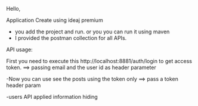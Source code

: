 Hello,

Application Create using ideaj premium 

- you add the project and run. or you you can run it using maven
- I provided the postman collection for all APIs.

API usage:

First you need to execute this http://localhost:8881/auth/login to get access token. 
 ==> passing email and the user id as header parameter

-Now you can use see the posts using the token only ==> pass a token header param


-users API applied information hiding  

